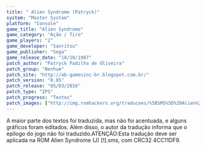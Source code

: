 ```yaml
---
title: " Alien Syndrome (Patryck)"
system: "Master System"
platform: "Console"
game_title: "Alien Syndrome"
game_category: "Ação / Tiro"
game_players: "2"
game_developer: "Sanritsu"
game_publisher: "Sega"
game_release_date: "18/10/1987"
patch_author: "Patryck Padilha de Oliveira"
patch_group: "Nenhum"
patch_site: "http://ab-gamesinc-br.blogspot.com.br/"
patch_version: "0.85"
patch_release: "05/03/2016"
patch_type: "IPS"
patch_progress: "Textos"
patch_images: ["http://img.romhackers.org/traducoes/%5BSMS%5D%20Alien%20Syndrome%20-%20Patryck%20-%201.png","http://img.romhackers.org/traducoes/%5BSMS%5D%20Alien%20Syndrome%20-%20Patryck%20-%202.png","http://img.romhackers.org/traducoes/%5BSMS%5D%20Alien%20Syndrome%20-%20Patryck%20-%203.png"]
---
```

A maior parte dos textos foi traduzida, mas não foi acentuada, e alguns gráficos foram editados. Além disso, o autor da tradução informa que o epílogo do jogo não foi traduzido.ATENÇÃO:Esta tradução deve ser aplicada na ROM Alien Syndrome (J) [!].sms, com CRC32 4CC11DF9.